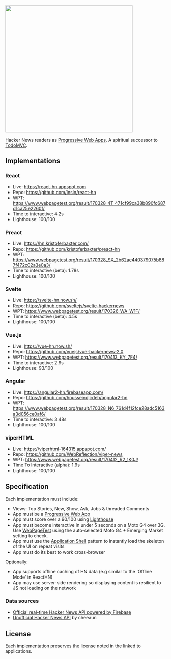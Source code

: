 <img src='https://raw.githubusercontent.com/tastejs/hacker-news-pwas/b3f3d40b9e4bd385dbb973d238ce207aed1f60eb/media/logo.png' width='400px'/>

Hacker News readers as [Progressive Web Apps](https://g.co/ProgressiveWebApps). A spiritual successor to [TodoMVC](https://github.com/tastejs/todomvc).

## Implementations

### React

* Live: https://react-hn.appspot.com
* Repo: https://github.com/insin/react-hn
* WPT: https://www.webpagetest.org/result/170328_4T_471cf99ca38b890fc687d1ca25e2260f/
* Time to interactive: 4.2s
* Lighthouse: 100/100

### Preact

* Live: https://hn.kristoferbaxter.com/
* Repo: https://github.com/kristoferbaxter/preact-hn
* WPT: https://www.webpagetest.org/result/170328_SX_2b62ae440379075b887f472c02a3e0a3/
* Time to interactive (beta): 1.78s
* Lighthouse: 100/100

### Svelte

* Live: https://svelte-hn.now.sh/
* Repo: https://github.com/sveltejs/svelte-hackernews
* WPT: https://www.webpagetest.org/result/170326_WA_W1F/
* Time to interactive (beta): 4.5s
* Lighthouse: 100/100

### Vue.js

* Live: https://vue-hn.now.sh/
* Repo: https://github.com/vuejs/vue-hackernews-2.0
* WPT: https://www.webpagetest.org/result/170413_KY_7F4/
* Time to interactive: 2.9s
* Lighthouse: 93/100

### Angular

* Live: https://angular2-hn.firebaseapp.com/
* Repo: https://github.com/housseindjirdeh/angular2-hn
* WPT: https://www.webpagetest.org/result/170328_N6_761d4f12fce28adc5163a3d056ce0af6/
* Time to interactive: 3.48s
* Lighthouse: 100/100

### viperHTML

* Live: https://viperhtml-164315.appspot.com/
* Repo: https://github.com/WebReflection/viper-news
* WPT: https://www.webpagetest.org/result/170412_R2_1K0J/
* Time To Interactive (alpha): 1.9s
* Lighthouse: 100/100

## Specification

Each implementation must include:

* Views: Top Stories, New, Show, Ask, Jobs & threaded Comments
* App must be a [Progressive Web App](https://g.co/ProgressiveWebApps)
* App must score over a 90/100 using [Lighthouse](https://github.com/GoogleChrome/lighthouse)
* App must become interactive in under 5 seconds on a Moto G4 over 3G. Use [WebPageTest](https://www.webpagetest.org/easy) using the auto-selected Moto G4 + Emerging Market setting to check.
* App must use the [Application Shell](https://developers.google.com/web/fundamentals/architecture/app-shell) pattern to instantly load the skeleton of the UI on repeat visits
* App must do its best to work cross-browser 

Optionally:

* App supports offline caching of HN data (e.g similar to the 'Offline Mode' in ReactHN)
* App may use server-side rendering so displaying content is resilient to JS not loading on the network

### Data sources

* [Official real-time Hacker News API powered by Firebase](https://github.com/HackerNews/API)
* [Unofficial Hacker News API](https://github.com/cheeaun/node-hnapi) by cheeaun

## License

Each implementation preserves the license noted in the linked to applications.

